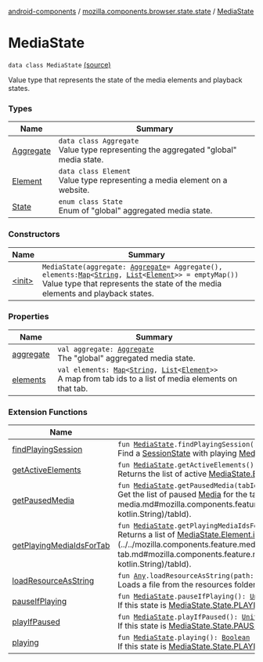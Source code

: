 [android-components](../../index.md) / [mozilla.components.browser.state.state](../index.md) / [MediaState](./index.md)

# MediaState

`data class MediaState` [(source)](https://github.com/mozilla-mobile/android-components/blob/master/components/browser/state/src/main/java/mozilla/components/browser/state/state/MediaState.kt#L18)

Value type that represents the state of the media elements and playback states.

### Types

| Name | Summary |
|---|---|
| [Aggregate](-aggregate/index.md) | `data class Aggregate`<br>Value type representing the aggregated "global" media state. |
| [Element](-element/index.md) | `data class Element`<br>Value type representing a media element on a website. |
| [State](-state/index.md) | `enum class State`<br>Enum of "global" aggregated media state. |

### Constructors

| Name | Summary |
|---|---|
| [&lt;init&gt;](-init-.md) | `MediaState(aggregate: `[`Aggregate`](-aggregate/index.md)` = Aggregate(), elements: `[`Map`](https://kotlinlang.org/api/latest/jvm/stdlib/kotlin.collections/-map/index.html)`<`[`String`](https://kotlinlang.org/api/latest/jvm/stdlib/kotlin/-string/index.html)`, `[`List`](https://kotlinlang.org/api/latest/jvm/stdlib/kotlin.collections/-list/index.html)`<`[`Element`](-element/index.md)`>> = emptyMap())`<br>Value type that represents the state of the media elements and playback states. |

### Properties

| Name | Summary |
|---|---|
| [aggregate](aggregate.md) | `val aggregate: `[`Aggregate`](-aggregate/index.md)<br>The "global" aggregated media state. |
| [elements](elements.md) | `val elements: `[`Map`](https://kotlinlang.org/api/latest/jvm/stdlib/kotlin.collections/-map/index.html)`<`[`String`](https://kotlinlang.org/api/latest/jvm/stdlib/kotlin/-string/index.html)`, `[`List`](https://kotlinlang.org/api/latest/jvm/stdlib/kotlin.collections/-list/index.html)`<`[`Element`](-element/index.md)`>>`<br>A map from tab ids to a list of media elements on that tab. |

### Extension Functions

| Name | Summary |
|---|---|
| [findPlayingSession](../../mozilla.components.feature.media.ext/find-playing-session.md) | `fun `[`MediaState`](./index.md)`.findPlayingSession(): `[`Pair`](https://kotlinlang.org/api/latest/jvm/stdlib/kotlin/-pair/index.html)`<`[`String`](https://kotlinlang.org/api/latest/jvm/stdlib/kotlin/-string/index.html)`, `[`List`](https://kotlinlang.org/api/latest/jvm/stdlib/kotlin.collections/-list/index.html)`<`[`Element`](-element/index.md)`>>?`<br>Find a [SessionState](../-session-state/index.md) with playing [Media](../../mozilla.components.concept.engine.media/-media/index.md) and return this [Pair](https://kotlinlang.org/api/latest/jvm/stdlib/kotlin/-pair/index.html) or `null` if no such [SessionState](../-session-state/index.md) could be found. |
| [getActiveElements](../../mozilla.components.feature.media.ext/get-active-elements.md) | `fun `[`MediaState`](./index.md)`.getActiveElements(): `[`List`](https://kotlinlang.org/api/latest/jvm/stdlib/kotlin.collections/-list/index.html)`<`[`Element`](-element/index.md)`>`<br>Returns the list of active [MediaState.Element](-element/index.md)s. |
| [getPausedMedia](../../mozilla.components.feature.media.ext/get-paused-media.md) | `fun `[`MediaState`](./index.md)`.getPausedMedia(tabId: `[`String`](https://kotlinlang.org/api/latest/jvm/stdlib/kotlin/-string/index.html)`?): `[`List`](https://kotlinlang.org/api/latest/jvm/stdlib/kotlin.collections/-list/index.html)`<`[`Element`](-element/index.md)`>`<br>Get the list of paused [Media](../../mozilla.components.concept.engine.media/-media/index.md) for the tab with the provided [tabId](../../mozilla.components.feature.media.ext/get-paused-media.md#mozilla.components.feature.media.ext$getPausedMedia(mozilla.components.browser.state.state.MediaState, kotlin.String)/tabId). |
| [getPlayingMediaIdsForTab](../../mozilla.components.feature.media.ext/get-playing-media-ids-for-tab.md) | `fun `[`MediaState`](./index.md)`.getPlayingMediaIdsForTab(tabId: `[`String`](https://kotlinlang.org/api/latest/jvm/stdlib/kotlin/-string/index.html)`?): `[`List`](https://kotlinlang.org/api/latest/jvm/stdlib/kotlin.collections/-list/index.html)`<`[`String`](https://kotlinlang.org/api/latest/jvm/stdlib/kotlin/-string/index.html)`>`<br>Returns a list of [MediaState.Element.id](-element/id.md) of playing media on the tab with the given [tabId](../../mozilla.components.feature.media.ext/get-playing-media-ids-for-tab.md#mozilla.components.feature.media.ext$getPlayingMediaIdsForTab(mozilla.components.browser.state.state.MediaState, kotlin.String)/tabId). |
| [loadResourceAsString](../../mozilla.components.support.test.file/kotlin.-any/load-resource-as-string.md) | `fun `[`Any`](https://kotlinlang.org/api/latest/jvm/stdlib/kotlin/-any/index.html)`.loadResourceAsString(path: `[`String`](https://kotlinlang.org/api/latest/jvm/stdlib/kotlin/-string/index.html)`): `[`String`](https://kotlinlang.org/api/latest/jvm/stdlib/kotlin/-string/index.html)<br>Loads a file from the resources folder and returns its content as a string object. |
| [pauseIfPlaying](../../mozilla.components.feature.media.ext/pause-if-playing.md) | `fun `[`MediaState`](./index.md)`.pauseIfPlaying(): `[`Unit`](https://kotlinlang.org/api/latest/jvm/stdlib/kotlin/-unit/index.html)<br>If this state is [MediaState.State.PLAYING](-state/-p-l-a-y-i-n-g.md) then pause all playing [Media](../../mozilla.components.concept.engine.media/-media/index.md). |
| [playIfPaused](../../mozilla.components.feature.media.ext/play-if-paused.md) | `fun `[`MediaState`](./index.md)`.playIfPaused(): `[`Unit`](https://kotlinlang.org/api/latest/jvm/stdlib/kotlin/-unit/index.html)<br>If this state is [MediaState.State.PAUSED](-state/-p-a-u-s-e-d.md) then resume playing all paused [Media](../../mozilla.components.concept.engine.media/-media/index.md). |
| [playing](../../mozilla.components.feature.media.ext/playing.md) | `fun `[`MediaState`](./index.md)`.playing(): `[`Boolean`](https://kotlinlang.org/api/latest/jvm/stdlib/kotlin/-boolean/index.html)<br>If this state is [MediaState.State.PLAYING](-state/-p-l-a-y-i-n-g.md) then return true, else return false. |
